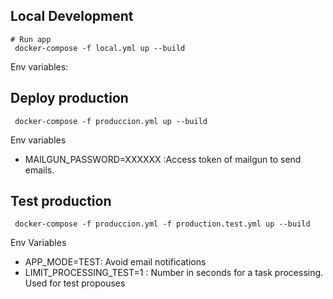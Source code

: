 ## Local Development
```shell
# Run app
 docker-compose -f local.yml up --build           
```
Env variables:



## Deploy production
```shell
 docker-compose -f produccion.yml up --build           
```
Env variables
- MAILGUN_PASSWORD=XXXXXX :Access token of mailgun to send emails.


## Test production
```shell
 docker-compose -f produccion.yml -f production.test.yml up --build           
```
Env Variables
- APP_MODE=TEST: Avoid email notifications
- LIMIT_PROCESSING_TEST=1 : Number in seconds for a task processing. Used for test propouses
